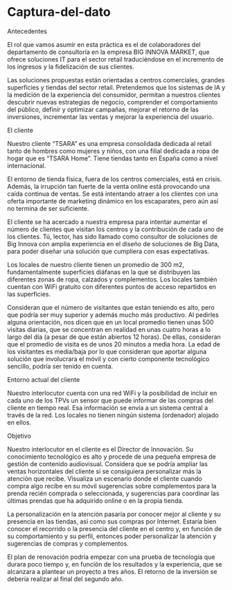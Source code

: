 # Captura-del-dato

Antecedentes

El rol que vamos asumir en esta práctica es el de colaboradores del departamento de consultoría en la empresa BIG INNOVA MARKET, que ofrece soluciones IT para el sector retail traduciéndose en el incremento de los ingresos y la fidelización de sus clientes.

Las soluciones propuestas están orientadas a centros comerciales, grandes superficies y tiendas del sector retail. Pretendemos que los sistemas de IA y la medición de la experiencia del consumidor, permitan a nuestros clientes descubrir nuevas estrategias de negocio, comprender el comportamiento del público, definir y optimizar campañas, mejorar el retorno de las inversiones, incrementar las ventas y mejorar la experiencia del usuario.

El cliente

Nuestro cliente “TSARA” es una empresa consolidada dedicada al retail tanto de hombres como mujeres y niños, con una filial dedicada a ropa de hogar que es “TSARA Home”. Tiene tiendas tanto en España como a nivel internacional.

El entorno de tienda física, fuera de los centros comerciales, está en crisis. Además, la irrupción tan fuerte de la venta online está provocando una caída continua de ventas. Se está intentando atraer a los clientes con una oferta importante de marketing dinámico en los escaparates, pero aún así no termina de ser suficiente.

El cliente se ha acercado a nuestra empresa para intentar aumentar el número de clientes que visitan los centros y la contribución de cada uno de los clientes. Tú, lector, has sido llamado como consultor de soluciones de Big Innova con amplia experiencia en el diseño de soluciones de Big Data, para poder diseñar una solución que cumpliera con esas expectativas.

Los locales de nuestro cliente tienen un promedio de 300 m2, fundamentalmente superficies diáfanas en la que se distribuyen las diferentes zonas de ropa, calzados y complementos. Los locales también cuentan con WiFi gratuito con diferentes puntos de acceso repartidos en las superficies.

Consideran que el número de visitantes que están teniendo es alto, pero que podría ser muy superior y además mucho más productivo. Al pedirles alguna orientación, nos dicen que en un local promedio tienen unas 500 visitas diarias, que se concentran en realidad en unas cuatro horas a lo largo del día (a pesar de que están abiertos 12 horas). De ellas, consideran que el promedio de visita es de unos 20 minutos a media hora. La edad de los visitantes es media/baja por lo que consideran que aportar alguna solución que involucrara el móvil y con cierto componente tecnológico sencillo, podría ser tenido en cuenta.

Entorno actual del cliente

Nuestro interlocutor cuenta con una red WiFi y la posibilidad de incluir en cada uno de los TPVs un sensor que puede informar de las compras del cliente en tiempo real. Esa información se envía a un sistema central a través de la red. Los locales no tienen ningún sistema (ordenador) alojado en ellos.

Objetivo

Nuestro interlocutor en el cliente es el Director de Innovación. Su conocimiento tecnológico es alto y procede de una pequeña empresa de gestión de contenido audiovisual. Considera que se podría ampliar las ventas horizontales del cliente si se consiguiera personalizar más la atención que recibe. Visualiza un escenario donde el cliente cuando compra algo recibe en su móvil sugerencias sobre complementos para la prenda recién comprada o seleccionada, y sugerencias para coordinar las últimas prendas que ha adquirido online o en la propia tienda.

La personalización en la atención pasaría por conocer mejor al cliente y su presencia en las tiendas, así como sus compras por Internet. Estaría bien conocer el recorrido o la presencia del cliente en el centro y, en función de su comportamiento y su perfil, entonces poder personalizar la atención y sugerencias de compras y complementos.

El plan de renovación podría empezar con una prueba de tecnología que durara poco tiempo y, en función de los resultados y la experiencia, que se alcanzara a plantear un proyecto a tres años. El retorno de la inversión se debería realizar al final del segundo año.
